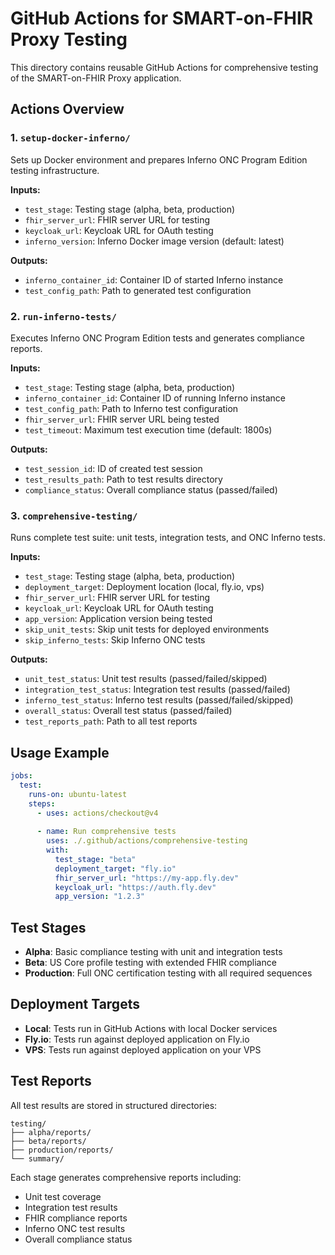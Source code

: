 # GitHub Actions for SMART-on-FHIR Proxy Testing

This directory contains reusable GitHub Actions for comprehensive testing of the SMART-on-FHIR Proxy application.

## Actions Overview

### 1. `setup-docker-inferno/`
Sets up Docker environment and prepares Inferno ONC Program Edition testing infrastructure.

**Inputs:**
- `test_stage`: Testing stage (alpha, beta, production)
- `fhir_server_url`: FHIR server URL for testing
- `keycloak_url`: Keycloak URL for OAuth testing
- `inferno_version`: Inferno Docker image version (default: latest)

**Outputs:**
- `inferno_container_id`: Container ID of started Inferno instance
- `test_config_path`: Path to generated test configuration

### 2. `run-inferno-tests/`
Executes Inferno ONC Program Edition tests and generates compliance reports.

**Inputs:**
- `test_stage`: Testing stage (alpha, beta, production)
- `inferno_container_id`: Container ID of running Inferno instance
- `test_config_path`: Path to Inferno test configuration
- `fhir_server_url`: FHIR server URL being tested
- `test_timeout`: Maximum test execution time (default: 1800s)

**Outputs:**
- `test_session_id`: ID of created test session
- `test_results_path`: Path to test results directory
- `compliance_status`: Overall compliance status (passed/failed)

### 3. `comprehensive-testing/`
Runs complete test suite: unit tests, integration tests, and ONC Inferno tests.

**Inputs:**
- `test_stage`: Testing stage (alpha, beta, production)
- `deployment_target`: Deployment location (local, fly.io, vps)
- `fhir_server_url`: FHIR server URL for testing
- `keycloak_url`: Keycloak URL for OAuth testing
- `app_version`: Application version being tested
- `skip_unit_tests`: Skip unit tests for deployed environments
- `skip_inferno_tests`: Skip Inferno ONC tests

**Outputs:**
- `unit_test_status`: Unit test results (passed/failed/skipped)
- `integration_test_status`: Integration test results (passed/failed)
- `inferno_test_status`: Inferno test results (passed/failed/skipped)
- `overall_status`: Overall test status (passed/failed)
- `test_reports_path`: Path to all test reports

## Usage Example

```yaml
jobs:
  test:
    runs-on: ubuntu-latest
    steps:
      - uses: actions/checkout@v4
      
      - name: Run comprehensive tests
        uses: ./.github/actions/comprehensive-testing
        with:
          test_stage: "beta"
          deployment_target: "fly.io"
          fhir_server_url: "https://my-app.fly.dev"
          keycloak_url: "https://auth.fly.dev"
          app_version: "1.2.3"
```

## Test Stages

- **Alpha**: Basic compliance testing with unit and integration tests
- **Beta**: US Core profile testing with extended FHIR compliance
- **Production**: Full ONC certification testing with all required sequences

## Deployment Targets

- **Local**: Tests run in GitHub Actions with local Docker services
- **Fly.io**: Tests run against deployed application on Fly.io
- **VPS**: Tests run against deployed application on your VPS

## Test Reports

All test results are stored in structured directories:
```
testing/
├── alpha/reports/
├── beta/reports/
├── production/reports/
└── summary/
```

Each stage generates comprehensive reports including:
- Unit test coverage
- Integration test results
- FHIR compliance reports
- Inferno ONC test results
- Overall compliance status
